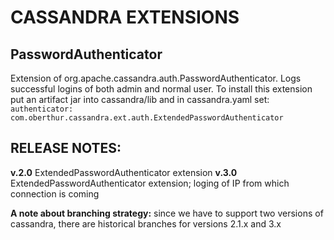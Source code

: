 CASSANDRA EXTENSIONS
====================

PasswordAuthenticator
------------------------

Extension of org.apache.cassandra.auth.PasswordAuthenticator. Logs successful logins of both admin and normal user.
To install this extension put an artifact jar into cassandra/lib and in cassandra.yaml set:
`authenticator: com.oberthur.cassandra.ext.auth.ExtendedPasswordAuthenticator`

RELEASE NOTES:
--------------

**v.2.0** ExtendedPasswordAuthenticator extension
**v.3.0** ExtendedPasswordAuthenticator extension; loging of IP from which connection is coming

**A note about branching strategy:** since we have to support two versions of cassandra, there are historical branches for versions 2.1.x and 3.x

